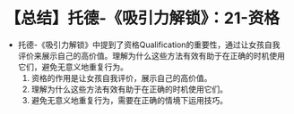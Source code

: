 # 【总结】托德-《吸引力解锁》：21-资格

-   托德-《吸引力解锁》中提到了资格Qualification的重要性，通过让女孩自我评价来展示自己的高价值。理解为什么这些方法有效有助于在正确的时机使用它们，避免无意义地重复行为。
    1.  资格的作用是让女孩自我评价，展示自己的高价值。
    2.  理解为什么这些方法有效有助于在正确的时机使用它们。
    3.  避免无意义地重复行为，需要在正确的情境下运用技巧。